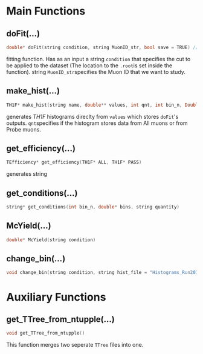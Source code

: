 # Main Functions

## doFit(...)
```cpp
double* doFit(string condition, string MuonID_str, bool save = TRUE) // RETURNS ARRAY WITH [yield_all, yield_pass, err_all, err_pass]
```
fitting function. Has as an input a string ```condition``` that specifies the cut to be applied to the dataset (The location to the ```.root```is set inside the function).
string ```MuonID_str```specifies the Muon ID that we want to study. 

## make_hist(...)
```cpp
TH1F* make_hist(string name, double** values, int qnt, int bin_n, Double_t* binning, bool IsDataMc, bool DRAW = FALSE)
```
generates *TH1F* histograms direclty from ```values``` which stores ```doFit```'s outputs. ```qnt```specifies if the histogram stores data from All muons or from Probe muons.
## get_efficiency(...)
```cpp
TEfficiency* get_efficiency(TH1F* ALL, TH1F* PASS)
```

generates string
## get_conditions(...)
```cpp
string* get_conditions(int bin_n, double* bins, string quantity)
```
## McYield(...)
```cpp
double* McYield(string condition)
```
## change_bin(...)
```cpp
void change_bin(string condition, string hist_file = "Histograms_Run2011.root")
```
# Auxiliary Functions

## get_TTree_from_ntupple(...)
```cpp
void get_TTree_from_ntupple()
```
This function merges two seperate ```TTree``` files into one.
